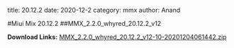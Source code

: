 title: 20.12.2
date: 2020-12-2
category: mmx
author: Anand

#Miui Mix 20.12.2
##MMX_2.2.0_whyred_20.12.2_v12

**Download Links:**
[MMX_2.2.0_whyred_20.12.2_v12-10-20201204061442.zip](https://sourceforge.net/projects/whyred-miui/files/MMX/BETA/MMX_2.2.0_whyred_20.12.2_v12-10-20201204061442.zip/download)